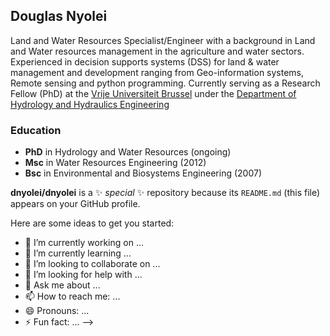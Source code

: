 ## Douglas Nyolei

Land and Water Resources Specialist/Engineer with a background in Land and Water resources management in the agriculture and water sectors. Experienced in decision supports systems (DSS) for land & water management and development ranging from Geo-information systems, Remote sensing and python programming. Currently serving as a Research Fellow (PhD) at the [Vrije Universiteit Brussel](https://www.vub.be/) under the [Department of Hydrology and Hydraulics Engineering](http://www.hydr.vub.ac.be/)

### Education
* **PhD** in Hydrology and Water Resources (ongoing)
* **Msc** in Water Resources Engineering (2012)
* **Bsc** in Environmental and Biosystems Engineering (2007)


**dnyolei/dnyolei** is a ✨ _special_ ✨ repository because its `README.md` (this file) appears on your GitHub profile.

Here are some ideas to get you started:

- 🔭 I’m currently working on ...
- 🌱 I’m currently learning ...
- 👯 I’m looking to collaborate on ...
- 🤔 I’m looking for help with ...
- 💬 Ask me about ...
- 📫 How to reach me: ...
- 😄 Pronouns: ...
- ⚡ Fun fact: ...
-->

